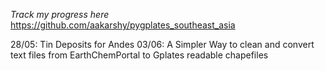 *Track my progress here*
https://github.com/aakarshy/pygplates_southeast_asia

28/05: Tin Deposits for Andes 
03/06: A Simpler Way to clean and convert text files from EarthChemPortal to Gplates readable chapefiles
